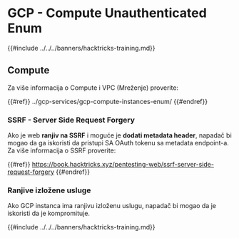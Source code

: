 # GCP - Compute Unauthenticated Enum

{{#include ../../../banners/hacktricks-training.md}}

## Compute

Za više informacija o Compute i VPC (Mreženje) proverite:

{{#ref}}
../gcp-services/gcp-compute-instances-enum/
{{#endref}}

### SSRF - Server Side Request Forgery

Ako je web **ranjiv na SSRF** i moguće je **dodati metadata header**, napadač bi mogao da ga iskoristi da pristupi SA OAuth tokenu sa metadata endpoint-a. Za više informacija o SSRF proverite:

{{#ref}}
https://book.hacktricks.xyz/pentesting-web/ssrf-server-side-request-forgery
{{#endref}}

### Ranjive izložene usluge

Ako GCP instanca ima ranjivu izloženu uslugu, napadač bi mogao da je iskoristi da je kompromituje.

{{#include ../../../banners/hacktricks-training.md}}
